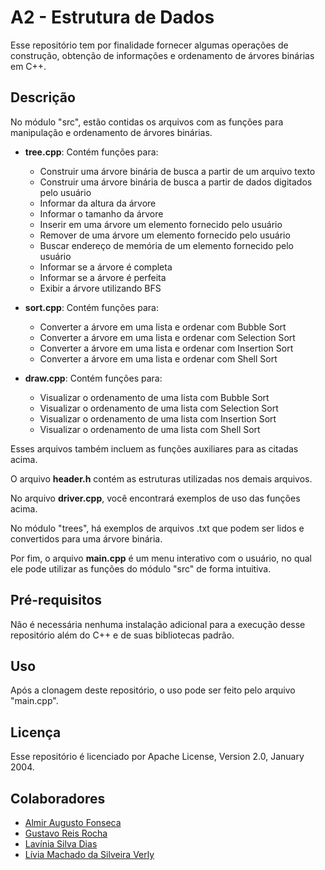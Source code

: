 # A2 - Estrutura de Dados

Esse repositório tem por finalidade fornecer algumas operações de construção, obtenção de informações e ordenamento de árvores binárias em C++.

## Descrição

No módulo "src", estão contidas os arquivos com as funções para manipulação e ordenamento de árvores binárias.

- **tree.cpp**: Contém funções para:
  - Construir uma árvore binária de busca a partir de um arquivo texto
  - Construir uma árvore binária de busca a partir de dados digitados pelo usuário
  - Informar da altura da árvore
  - Informar o tamanho da árvore
  - Inserir em uma árvore um elemento fornecido pelo usuário
  - Remover de uma árvore um elemento fornecido pelo usuário
  - Buscar endereço de memória de um elemento fornecido pelo usuário
  - Informar se a árvore é completa
  - Informar se a árvore é perfeita
  - Exibir a árvore utilizando BFS

- **sort.cpp**: Contém funções para:
  - Converter a árvore em uma lista e ordenar com Bubble Sort
  - Converter a árvore em uma lista e ordenar com Selection Sort
  - Converter a árvore em uma lista e ordenar com Insertion Sort
  - Converter a árvore em uma lista e ordenar com Shell Sort
 
- **draw.cpp**: Contém funções para:
  - Visualizar o ordenamento de uma lista com Bubble Sort
  - Visualizar o ordenamento de uma lista com Selection Sort
  - Visualizar o ordenamento de uma lista com Insertion Sort
  - Visualizar o ordenamento de uma lista com Shell Sort

Esses arquivos também incluem as funções auxiliares para as citadas acima.

O arquivo **header.h** contém as estruturas utilizadas nos demais arquivos.

No arquivo **driver.cpp**, você encontrará exemplos de uso das funções acima.

No módulo "trees", há exemplos de arquivos .txt que podem ser lidos e convertidos para uma árvore binária.

Por fim, o arquivo **main.cpp** é um menu interativo com o usuário, no qual ele pode utilizar as funções do módulo "src" de forma intuitiva.

## Pré-requisitos

Não é necessária nenhuma instalação adicional para a execução desse repositório além do C++ e de suas bibliotecas padrão.

## Uso

Após a clonagem deste repositório, o uso pode ser feito pelo arquivo "main.cpp".

## Licença

Esse repositório é licenciado por Apache License, Version 2.0, January 2004.

## Colaboradores

- [Almir Augusto Fonseca](https://github.com/AlmirFonseca)
- [Gustavo Reis Rocha](https://github.com/gustavorrocha)
- [Lavínia Silva Dias](https://github.com/LaviniaSD)
- [Lívia Machado da Silveira Verly](https://github.com/liviaverly)


